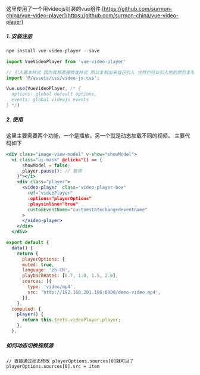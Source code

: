 这里使用了一个用videojs封装的vue组件 [https://github.com/surmon-china/vue-video-player](https://github.com/surmon-china/vue-video-player)

##### 1. 安装注册

```jsx
npm install vue-video-player --save

import VueVideoPlayer from 'vue-video-player'

// 引入基本样式 因为我想直接修改样式 所以复制出来自己引入 当然也可以引入他的然后复写
import '@/assets/css/video-js.css';

Vue.use(VueVideoPlayer, /* {
  options: global default options,
  events: global videojs events
} */)
```

##### 2. 使用
这里主要需要两个功能，一个是播放，另一个就是动态加载不同的视频。
主要代码如下
```jsx
<div class="image-view-model" v-show="showModel">
  <i class="ui-mask" @click="() => {
      showModel = false;
      player.pause(); // 暂停
    }"></i>
    <div class="player">
      <video-player  class="video-player-box"
        ref="videoPlayer"
        :options="playerOptions"
        :playsinline="true"
        customEventName="customstatechangedeventname"
      >
      </video-player>
    </div>
  </div>

export default {
  data() {
    return {
      playerOptions: {
      muted: true,
      language: 'zh-CN',
      playbackRates: [0.7, 1.0, 1.5, 2.0],
      sources: [{
        type: 'video/mp4',
        src: 'http://192.168.201.188:8000/demo-video.mp4',
      }],
    },
  computed: {
    player() {
      return this.$refs.videoPlayer.player;
    },
  },
```

##### 如何动态切换视频源

```
// 直接通过动态修改 playerOptions.sources[0]就可以了
playerOptions.sources[0].src = item
```

